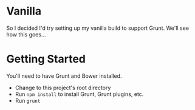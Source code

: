 # Vanilla
So I decided I'd try setting up my vanilla build to support Grunt. We'll see how this goes...

# Getting Started
You'll need to have Grunt and Bower installed.

- Change to this project's root directory
- Run `npm install` to install Grunt, Grunt plugins, etc.
- Run `grunt`